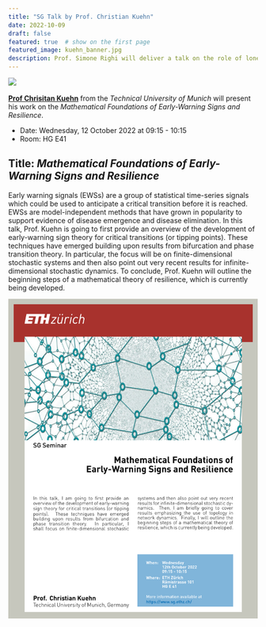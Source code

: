 ```yaml
---
title: "SG Talk by Prof. Christian Kuehn"
date: 2022-10-09
draft: false
featured: true  # show on the first page
featured_image: kuehn_banner.jpg
description: Prof. Simone Righi will deliver a talk on the role of loners, reputation and punishment the evolution of cooperation in the Optional Public Goods Game.
---
```


![](kuehn_banner.png)



**[Prof Chrisitan Kuehn](http://www.multiscale.systems/)** from the *Technical University of Munich* will present his work on the *Mathematical Foundations of Early-Warning Signs and Resilience*.

- Date: Wednesday, 12 October 2022 at 09:15 - 10:15
- Room: HG E41

## Title: *Mathematical Foundations of Early-Warning Signs and Resilience*
Early warning signals (EWSs) are a group of statistical time-series signals which could be used to anticipate a critical transition before it is reached. EWSs are model-independent methods that have grown in popularity to support evidence of disease emergence and disease elimination.
In this talk, Prof. Kuehn is going to first provide an overview of the development of early-warning sign theory for critical transitions (or tipping points). 
These techniques have emerged building upon results from bifurcation and phase transition theory. 
In particular, the focus will be on  finite-dimensional stochastic systems and then also point out very recent results for infinite-dimensional stochastic dynamics. To conclude, Prof. Kuehn will outline the beginning steps of a mathematical theory of resilience, which is currently being developed.

[![](kuehn_poster_thumnail.png)](kuehn_poster.pdf)





